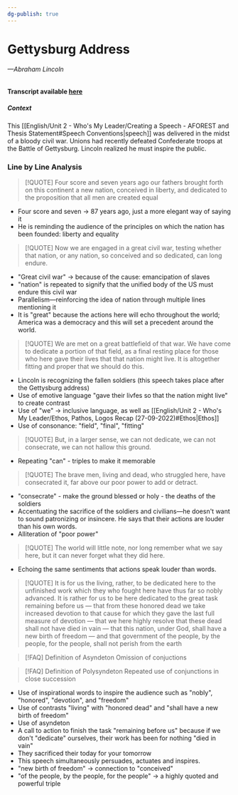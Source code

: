 ```yaml
---
dg-publish: true
---
```

# Gettysburg Address
###### —Abraham Lincoln
**Transcript available [here](https://constitutionaldemocracyproject.org/file_download/inline/682fcb20-ff20-40e7-927d-3e99be5a356f)**
##### Context
This [[English/Unit 2 - Who's My Leader/Creating a Speech - AFOREST and Thesis Statement#Speech Conventions\|speech]] was delivered in the midst of a bloody civil war. Unions had recently defeated Confederate troops at the Battle of Gettysburg. Lincoln realized he must inspire the public. 

### Line by Line Analysis
> [!QUOTE] 
> Four score and seven years ago our fathers brought forth on this continent a new nation, conceived in liberty, and dedicated to the proposition that all men are created equal
- Four score and seven → 87 years ago, just a more elegant way of saying it
- He is reminding the audience of the principles on which the nation has been founded: liberty and equality
> [!QUOTE]
> Now we are engaged in a great civil war, testing whether that nation, or any nation, so conceived and so dedicated, can long endure.
- "Great civil war" → because of the cause: emancipation of slaves
- "nation" is repeated to signify that the unified body of the US must endure this civil war
- Parallelism—reinforcing the idea of nation through multiple lines mentioning it
- It is "great" because the actions here will echo throughout the world; America was a democracy and this will set a precedent around the world. 
> [!QUOTE] 
> We are met on a great battlefield of that war. We have come to dedicate a portion of that field, as a final resting place for those who here gave their lives that that nation might live. It is altogether fitting and proper that we should do this.
- Lincoln is recognizing the fallen soldiers (this speech takes place after the Gettysburg address)
- Use of emotive language "gave their livfes so that the nation might live" to create contrast
- Use of "we" → inclusive language, as well as [[English/Unit 2 - Who's My Leader/Ethos, Pathos, Logos Recap (27-09-2022)#Ethos\|Ethos]]
- Use of consonance: "field", "final", "fitting"
> [!QUOTE] 
> But, in a larger sense, we can not dedicate, we can not consecrate, we can not hallow this ground.
- Repeating "can" - triples to make it memorable
> [!QUOTE]
> The brave men, living and dead, who struggled here, have consecrated it, far above our poor power to add or detract.
- "consecrate" - make the ground blessed or holy - the deaths of the soldiers
- Accentuating the sacrifice of the soldiers and civilians—he doesn't want to sound patronizing or insincere. He says that their actions are louder than his own words.
- Alliteration of "poor power"
> [!QUOTE]
> The world will little note, nor long remember what we say here, but it can never forget what they did here.
- Echoing the same sentiments that actions speak louder than words.

> [!QUOTE]
> It is for us the living, rather, to be dedicated here to the unfinished work which they who fought here have thus far so nobly advanced. It is rather for us to be here dedicated to the great task remaining before us — that from these honored dead we take increased devotion to that cause for which they gave the last full measure of devotion — that we here highly resolve that these dead shall not have died in vain — that this nation, under God, shall have a new birth of freedom — and that government of the people, by the people, for the people, shall not perish from the earth

> [!FAQ] Definition of Asyndeton
> Omission of conjuctions 

> [!FAQ] Definition of Polysyndeton
> Repeated use of conjunctions in close succession
- Use of inspirational words to inspire the audience such as "nobly", "honored", "devotion", and "freedom"
- Use of contrasts "living" with "honored dead" and "shall have a new birth of freedom"
- Use of asyndeton
- A call to action to finish the task "remaining before us" because if we don't "dedicate" ourselves, their work has been for nothing "died in vain"
- They sacrificed their today for your tomorrow
- This speech simultaneously persuades, actuates and inspires.
- "new birth of freedom" → connection to "conceived"
- "of the people, by the people, for the people" → a highly quoted and powerful triple

